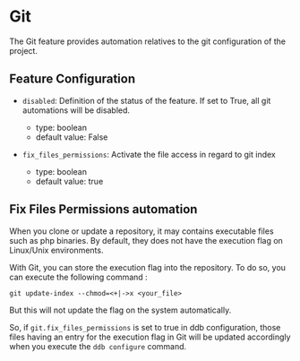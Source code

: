 Git
===

The Git feature provides automation relatives to the git configuration of the project.

Feature Configuration
---

- `disabled`: Definition of the status of the feature. If set to True, all git automations will be disabled.
    - type: boolean
    - default value: False
              
- `fix_files_permissions`: Activate the file access in regard to git index 
    - type: boolean
    - default value: true
 
Fix Files Permissions automation
---

When you clone or update a repository, it may contains executable files such as php binaries. By default, they does not 
have the execution flag on Linux/Unix environments. 

With Git, you can store the execution flag into the repository. To do so, you can execute the following command : 

```
git update-index --chmod=<+|->x <your_file>
```

But this will not update the flag on the system automatically.

So, if `git.fix_files_permissions` is set to true in ddb configuration, those files having an entry for the execution 
flag in Git will be updated accordingly when you execute the `ddb configure` command. 